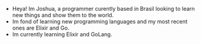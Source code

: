- Heya! Im Joshua, a programmer curently based in Brasil looking to learn new things and show them to the world.
- Im fond of learning new programming languages and my most recent ones are Elixir and Go.
- Im currently learning Elixir and GoLang.
